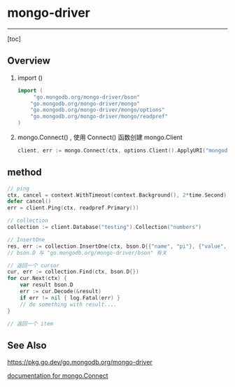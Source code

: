 # mongo-driver

---



[toc]



## Overview

1. import ()

   ```go
   import (
     	"go.mongodb.org/mongo-driver/bson"
       "go.mongodb.org/mongo-driver/mongo"
       "go.mongodb.org/mongo-driver/mongo/options"
       "go.mongodb.org/mongo-driver/mongo/readpref"
   )
   ```

2. mongo.Connect() , 使用 Connect() 函数创建 mongo.Client

   ```go
   client, err := mongo.Connect(ctx, options.Client().ApplyURI("mongodb://localhost:27017"))
   ```



## method

```go
// ping
ctx, cancel = context.WithTimeout(context.Background(), 2*time.Second)
defer cancel()
err = client.Ping(ctx, readpref.Primary())

// collection
collection := client.Database("testing").Collection("numbers")

// InsertOne
res, err := collection.InsertOne(ctx, bson.D{{"name", "pi"}, {"value", 3.14159}})
// bson.D 与 "go.mongodb.org/mongo-driver/bson" 有关

// 返回一个 cursor
cur, err := collection.Find(ctx, bson.D{})
for cur.Next(ctx) {
    var result bson.D
    err := cur.Decode(&result)
    if err != nil { log.Fatal(err) }
    // do something with result....
}

// 返回一个 item
```





## See Also

https://pkg.go.dev/go.mongodb.org/mongo-driver

[documentation for mongo.Connect](https://pkg.go.dev/go.mongodb.org/mongo-driver/mongo#Connect)

